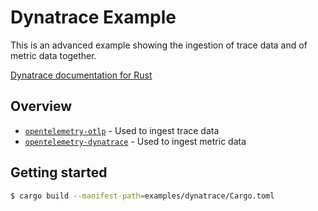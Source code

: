 # Dynatrace Example

This is an advanced example showing the ingestion of trace data and of metric data together.

[Dynatrace documentation for Rust]

## Overview

* [`opentelemetry-otlp`] - Used to ingest trace data
* [`opentelemetry-dynatrace`] - Used to ingest metric data

## Getting started

```sh
$ cargo build --manifest-path=examples/dynatrace/Cargo.toml
```

[Dynatrace documentation for Rust]: https://www.dynatrace.com/support/help/extend-dynatrace/opentelemetry/opentelemetry-ingest/opent-rust/
[`opentelemetry-otlp`]: https://crates.io/crates/opentelemetry-otlp
[`opentelemetry-dynatrace`]: https://crates.io/crates/opentelemetry-dynatrace
